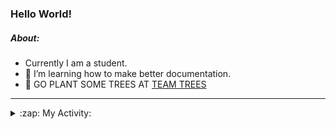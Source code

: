 ### Hello World!

##### About:
- Currently I am a student.
- 🌱 I’m learning how to make better documentation.
- 🌱 GO PLANT SOME TREES AT [TEAM TREES](https://teamtrees.org/)

---
<details>
  <summary>:zap: My Activity:</summary>
  
<!--START_SECTION:waka-->
![Code Time](http://img.shields.io/badge/Code%20Time-1%2C243%20hrs%2057%20mins-blue)

**I'm a Night 🦉** 

```text
🌞 Morning                2050 commits        ███░░░░░░░░░░░░░░░░░░░░░░   10.28 % 
🌆 Daytime                6698 commits        ████████░░░░░░░░░░░░░░░░░   33.58 % 
🌃 Evening                5747 commits        ███████░░░░░░░░░░░░░░░░░░   28.81 % 
🌙 Night                  5453 commits        ███████░░░░░░░░░░░░░░░░░░   27.34 % 
```
📅 **I'm Most Productive on Wednesday** 

```text
Monday                   2759 commits        ███░░░░░░░░░░░░░░░░░░░░░░   13.83 % 
Tuesday                  2740 commits        ███░░░░░░░░░░░░░░░░░░░░░░   13.74 % 
Wednesday                4713 commits        ██████░░░░░░░░░░░░░░░░░░░   23.63 % 
Thursday                 2642 commits        ███░░░░░░░░░░░░░░░░░░░░░░   13.24 % 
Friday                   2109 commits        ███░░░░░░░░░░░░░░░░░░░░░░   10.57 % 
Saturday                 1707 commits        ██░░░░░░░░░░░░░░░░░░░░░░░   08.56 % 
Sunday                   3278 commits        ████░░░░░░░░░░░░░░░░░░░░░   16.43 % 
```


📊 **This Week I Spent My Time On** 

```text
🔥 Editors: 
VS Code                  1 hr 41 mins        ███████████████░░░░░░░░░░   61.37 % 
IntelliJ                 1 hr 3 mins         ██████████░░░░░░░░░░░░░░░   38.63 % 

🐱‍💻 Projects: 
github-readme-youtube-car1 hr 27 mins        █████████████░░░░░░░░░░░░   53.08 % 
java-springboot-projects 1 hr 3 mins         ██████████░░░░░░░░░░░░░░░   38.63 % 
givbacks-admin           13 mins             ██░░░░░░░░░░░░░░░░░░░░░░░   07.99 % 
homebrew                 0 secs              ░░░░░░░░░░░░░░░░░░░░░░░░░   00.29 % 
CSE224-Fundamentals-of-An0 secs              ░░░░░░░░░░░░░░░░░░░░░░░░░   00.00 % 
```


 Last Updated on 26/10/2023 20:11:06 UTC
<!--END_SECTION:waka-->
</details>
